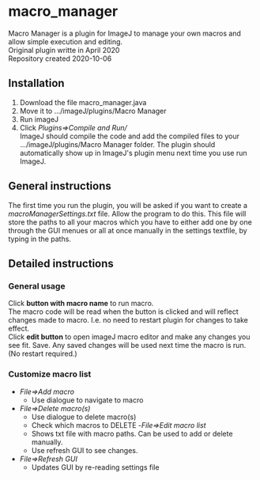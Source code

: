 # macro_manager
Macro Manager is a plugin for ImageJ to manage your own macros and allow simple execution and editing.  
Original plugin writte in April 2020  
Repository created 2020-10-06
  
## Installation
1. Download the file macro_manager.java
2. Move it to .../imageJ/plugins/Macro Manager
3. Run imageJ
4. Click *Plugins=>Compile and Run/*  
ImageJ should compile the code and add the compiled files to your .../imageJ/plugins/Macro Manager folder. The plugin should automatically show up in ImageJ's plugin menu next time you use run ImageJ.

## General instructions
The first time you run the plugin, you will be asked if you want to create a *macroManagerSettings.txt* file. Allow the program to do this. This file will store the paths to all your macros which you have to either add one by one through the GUI menues or all at once manually in the settings textfile, by typing in the paths.  

## Detailed instructions
### General usage
Click **button with macro name** to run macro.  
The macro code will be read when the button is clicked and will reflect changes made to macro. I.e. no need to restart plugin for changes to take effect.  
Click **edit button** to open imageJ macro editor and make any changes you see fit. Save. Any saved changes will be used next time the macro is run. (No restart required.)
	
### Customize macro list  
- *File=>Add macro*
	- Use dialogue to navigate to macro
- *File=>Delete macro(s)*
	- Use dialogue to delete macro(s)
	- Check which macros to DELETE 
-*File=>Edit macro list*
	- Shows txt file with macro paths. Can be used to add or delete manually. 
	- Use refresh GUI to see changes.
- *File=>Refresh GUI*
	- Updates GUI by re-reading settings file